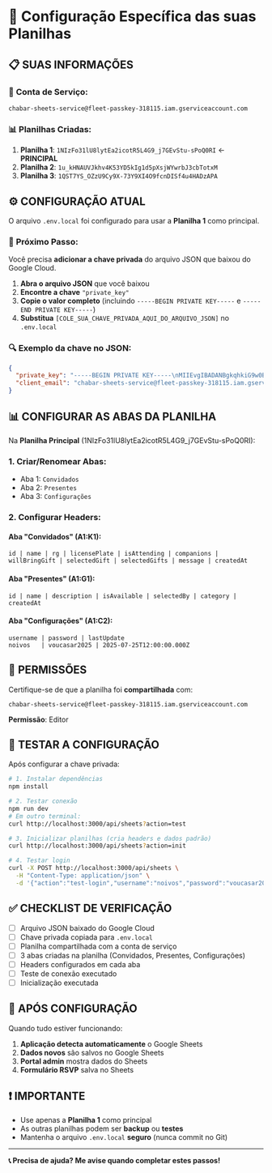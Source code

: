 # 🔧 Configuração Específica das suas Planilhas

## 📋 **SUAS INFORMAÇÕES**

### 🔑 **Conta de Serviço:**
```
chabar-sheets-service@fleet-passkey-318115.iam.gserviceaccount.com
```

### 📊 **Planilhas Criadas:**
1. **Planilha 1**: `1NIzFo31lU8lytEa2icotR5L4G9_j7GEvStu-sPoQ0RI` ← **PRINCIPAL**
2. **Planilha 2**: `1u_kHNAUVJkhv4K53YD5kIg1d5pXsjWYwrbJ3cbTotxM`
3. **Planilha 3**: `1QST7YS_OZzU9Cy9X-73Y9XI4O9fcnDISf4u4HADzAPA`

## ⚙️ **CONFIGURAÇÃO ATUAL**

O arquivo `.env.local` foi configurado para usar a **Planilha 1** como principal.

### 📝 **Próximo Passo:**

Você precisa **adicionar a chave privada** do arquivo JSON que baixou do Google Cloud.

1. **Abra o arquivo JSON** que você baixou
2. **Encontre a chave** `"private_key"`
3. **Copie o valor completo** (incluindo `-----BEGIN PRIVATE KEY-----` e `-----END PRIVATE KEY-----`)
4. **Substitua** `[COLE_SUA_CHAVE_PRIVADA_AQUI_DO_ARQUIVO_JSON]` no `.env.local`

### 🔍 **Exemplo da chave no JSON:**
```json
{
  "private_key": "-----BEGIN PRIVATE KEY-----\nMIIEvgIBADANBgkqhkiG9w0BAQEFAASCBKgwggSkAgEAAoIBAQC...\n-----END PRIVATE KEY-----\n",
  "client_email": "chabar-sheets-service@fleet-passkey-318115.iam.gserviceaccount.com"
}
```

## 📊 **CONFIGURAR AS ABAS DA PLANILHA**

Na **Planilha Principal** (1NIzFo31lU8lytEa2icotR5L4G9_j7GEvStu-sPoQ0RI):

### 1. **Criar/Renomear Abas:**
- Aba 1: `Convidados`
- Aba 2: `Presentes`
- Aba 3: `Configurações`

### 2. **Configurar Headers:**

#### **Aba "Convidados" (A1:K1):**
```
id | name | rg | licensePlate | isAttending | companions | willBringGift | selectedGift | selectedGifts | message | createdAt
```

#### **Aba "Presentes" (A1:G1):**
```
id | name | description | isAvailable | selectedBy | category | createdAt
```

#### **Aba "Configurações" (A1:C2):**
```
username | password | lastUpdate
noivos   | voucasar2025 | 2025-07-25T12:00:00.000Z
```

## 🔐 **PERMISSÕES**

Certifique-se de que a planilha foi **compartilhada** com:
```
chabar-sheets-service@fleet-passkey-318115.iam.gserviceaccount.com
```

**Permissão**: Editor

## 🧪 **TESTAR A CONFIGURAÇÃO**

Após configurar a chave privada:

```bash
# 1. Instalar dependências
npm install

# 2. Testar conexão
npm run dev
# Em outro terminal:
curl http://localhost:3000/api/sheets?action=test

# 3. Inicializar planilhas (cria headers e dados padrão)
curl http://localhost:3000/api/sheets?action=init

# 4. Testar login
curl -X POST http://localhost:3000/api/sheets \
  -H "Content-Type: application/json" \
  -d '{"action":"test-login","username":"noivos","password":"voucasar2025"}'
```

## ✅ **CHECKLIST DE VERIFICAÇÃO**

- [ ] Arquivo JSON baixado do Google Cloud
- [ ] Chave privada copiada para `.env.local`
- [ ] Planilha compartilhada com a conta de serviço
- [ ] 3 abas criadas na planilha (Convidados, Presentes, Configurações)
- [ ] Headers configurados em cada aba
- [ ] Teste de conexão executado
- [ ] Inicialização executada

## 🚀 **APÓS CONFIGURAÇÃO**

Quando tudo estiver funcionando:

1. **Aplicação detecta automaticamente** o Google Sheets
2. **Dados novos** são salvos no Google Sheets
3. **Portal admin** mostra dados do Sheets
4. **Formulário RSVP** salva no Sheets

## ❗ **IMPORTANTE**

- Use apenas a **Planilha 1** como principal
- As outras planilhas podem ser **backup** ou **testes**
- Mantenha o arquivo `.env.local` **seguro** (nunca commit no Git)

---

**📞 Precisa de ajuda? Me avise quando completar estes passos!**
